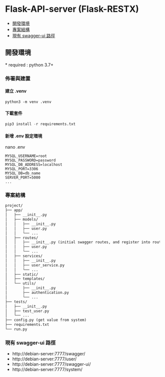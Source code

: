 # Flask-API-server (Flask-RESTX)
- [開發環境](#開發環境)
- [專案結構](#專案結構)
- [現有 swagger-ui 路徑](#現有-swagger-ui-路徑)

## 開發環境
\* required : python 3.7+
### 佈署與建置

#### 建立 .venv
```
python3 -m venv .venv
```
#### 下載套件
```python
pip3 install -r requirements.txt
```
#### 新增 .env 設定環境
nano .env
```
MYSQL_USERNAME=root
MYSQL_PASSWORD=password
MYSQL_DB_ADDRESS=localhost
MYSQL_PORT=3306
MYSQL_DB=db_name
SERVER_PORT=5000
...
```
### 專案結構
```txt
project/
├── app/
│   ├── __init__.py
│   ├── models/
│   │   ├── __init__.py
│   │   ├── user.py
│   │   └── ...
│   ├── routes/
│   │   ├── __init__.py (initial swagger routes, and register into routes from others .py file)
│   │   ├── user.py
│   │   └── ...
│   ├── services/
│   │   ├── __init__.py
│   │   ├── user_service.py
│   │   └── ...
│   ├── static/
│   ├── templates/
│   └── utils/
│       ├── __init__.py
│       ├── authentication.py
│       └── ...
├── tests/
│   ├── __init__.py
│   ├── test_user.py
│   └── ...
├── config.py (get value from system)
├── requirements.txt
└── run.py
```
### 現有 swagger-ui 路徑
- http://debian-server:7777/swagger/
- http://debian-server:7777/user/
- http://debian-server:7777/swagger-ui/
- http://debian-server:7777/system/